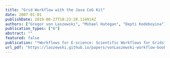 ```yaml
---
title: "Grid Workflow with the Java CoG Kit"
date: 2007-01-01
publishDate: 2019-08-27T18:23:28.114914Z
authors: ["Gregor von Laszewski", "Mihael Hategan", "Depti Kodeboyina"]
publication_types: ["6"]
abstract: ""
featured: false
publication: "*Workflows for E-science: Scientific Workflows for Grids*"
url_pdf: "https://laszewski.github.io/papers/vonLaszewski-workflow-book.pdf"
---
```


